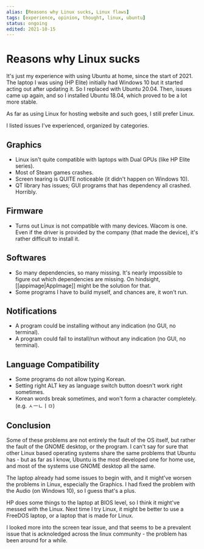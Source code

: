 ```yaml
---
alias: [Reasons why Linux sucks, Linux flaws]
tags: [experience, opinion, thought, linux, ubuntu]
status: ongoing
edited: 2021-10-15
---
```


# Reasons why Linux sucks
It's just my experience with using Ubuntu at home, since the start of 2021.
The laptop I was using (HP Elite) initially had Windows 10 but it started acting out after updating it. So I replaced with Ubuntu 20.04. Then, issues came up again, and so I installed Ubuntu 18.04, which proved to be a lot more stable.

As far as using Linux for hosting website and such goes, I still prefer Linux.

I listed issues I've experienced, organized by categories.

## Graphics
- Linux isn't quite compatible with laptops with Dual GPUs (like HP Elite series).
- Most of Steam games crashes.
- Screen tearing is QUITE noticeable (it didn't happen on Windows 10).
- QT library has issues; GUI programs that has dependency all crashed. Horribly.

## Firmware
- Turns out Linux is not compatible with many devices. Wacom is one. Even if the driver is provided by the company (that made the device), it's rather difficult to install it.

## Softwares
- So many dependencies, so many missing. It's nearly impossible to figure out which dependencies are missing. On hindsight, [[appimage|AppImage]] might be the solution for that.
- Some programs I have to build myself, and chances are, it won't run.

## Notifications
- A program could be installing without any indication (no GUI, no terminal).
- A program could fail to install/run without any indication (no GUI, no terminal).

## Language Compatibility
- Some programs do not allow typing Korean.
- Setting right ALT key as language switch button doesn't work right sometimes.
- Korean words break sometimes, and won't form a character completely. (e.g. ㅅㅡㄴㅣㅁ)

## Conclusion
Some of these problems are not entirely the fault of the OS itself, but rather the fault of the GNOME desktop, or the program. I can't say for sure that other Linux based operating systems share the same problems that Ubuntu has - but as far as I know, Ubuntu is the most developed one for home use, and most of the systems use GNOME desktop all the same.

The laptop already had some issues to begin with, and it might've worsen the problems in Linux, especially the Graphics. I had fixed the problem with the Audio (on Windows 10), so I guess that's a plus.

HP does some things to the laptop at BIOS level, so I think it might've messed with the Linux. Next time I try Linux, it might be better to use a FreeDOS laptop, or a laptop that is made for Linux.

I looked more into the screen tear issue, and that seems to be a prevalent issue that is acknoledged across the linux community - the problem has been around for a while.